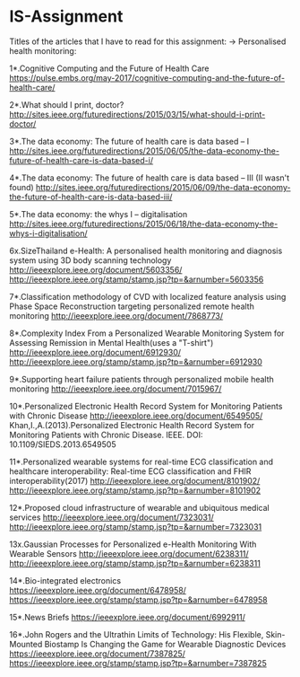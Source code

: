 # IS-Assignment
Titles of the articles that I have to read for this assignment:
-> Personalised health monitoring:

1*.Cognitive Computing and the Future of Health Care 
https://pulse.embs.org/may-2017/cognitive-computing-and-the-future-of-health-care/

2*.What should I print, doctor?
http://sites.ieee.org/futuredirections/2015/03/15/what-should-i-print-doctor/

3*.The data economy: The future of health care is data based – I
http://sites.ieee.org/futuredirections/2015/06/05/the-data-economy-the-future-of-health-care-is-data-based-i/

4*.The data economy: The future of health care is data based – III (II wasn't found)
http://sites.ieee.org/futuredirections/2015/06/09/the-data-economy-the-future-of-health-care-is-data-based-iii/

5*.The data economy: the whys I – digitalisation
http://sites.ieee.org/futuredirections/2015/06/18/the-data-economy-the-whys-i-digitalisation/

6x.SizeThailand e-Health: A personalised health monitoring and diagnosis system using 3D body scanning technology
http://ieeexplore.ieee.org/document/5603356/
http://ieeexplore.ieee.org/stamp/stamp.jsp?tp=&arnumber=5603356

7*.Classification methodology of CVD with localized feature analysis using Phase Space Reconstruction targeting 
personalized remote health monitoring
http://ieeexplore.ieee.org/document/7868773/

8*.Complexity Index From a Personalized Wearable Monitoring System for Assessing Remission in Mental Health(uses a "T-shirt")
http://ieeexplore.ieee.org/document/6912930/
http://ieeexplore.ieee.org/stamp/stamp.jsp?tp=&arnumber=6912930

9*.Supporting heart failure patients through personalized mobile health monitoring
http://ieeexplore.ieee.org/document/7015967/

10*.Personalized Electronic Health Record System for Monitoring Patients with Chronic Disease
http://ieeexplore.ieee.org/document/6549505/
Khan,I.,A.(2013).Personalized Electronic Health Record System for Monitoring Patients with Chronic Disease. IEEE. DOI: 10.1109/SIEDS.2013.6549505


11*.Personalized wearable systems for real-time ECG classification and healthcare interoperability: 
Real-time ECG classification and FHIR interoperability(2017)
http://ieeexplore.ieee.org/document/8101902/
http://ieeexplore.ieee.org/stamp/stamp.jsp?tp=&arnumber=8101902

12*.Proposed cloud infrastructure of wearable and ubiquitous medical services
http://ieeexplore.ieee.org/document/7323031/
http://ieeexplore.ieee.org/stamp/stamp.jsp?tp=&arnumber=7323031

13x.Gaussian Processes for Personalized e-Health Monitoring With Wearable Sensors
http://ieeexplore.ieee.org/document/6238311/
http://ieeexplore.ieee.org/stamp/stamp.jsp?tp=&arnumber=6238311

14*.Bio-integrated electronics
https://ieeexplore.ieee.org/document/6478958/
https://ieeexplore.ieee.org/stamp/stamp.jsp?tp=&arnumber=6478958

15*.News Briefs
https://ieeexplore.ieee.org/document/6992911/

16*.John Rogers and the Ultrathin Limits of Technology: His Flexible, Skin-Mounted Biostamp Is Changing the Game for Wearable Diagnostic Devices
https://ieeexplore.ieee.org/document/7387825/
https://ieeexplore.ieee.org/stamp/stamp.jsp?tp=&arnumber=7387825

